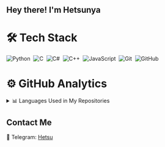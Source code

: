 ## Hey there! I'm Hetsunya

# 🛠 Tech Stack

![Python](https://img.shields.io/badge/-Python-05122A?style=flat&logo=python)&nbsp;
![C](https://img.shields.io/badge/-C-05122A?style=flat&logo=C&logoColor=A8B9CC)&nbsp;
![C#](https://img.shields.io/badge/-C%23-05122A?style=flat&logo=C%20Sharp&logoColor=239120)&nbsp;
![C++](https://img.shields.io/badge/-C++-05122A?style=flat&logo=C%2B%2B&logoColor=00599C)&nbsp;
![JavaScript](https://img.shields.io/badge/-JavaScript-05122A?style=flat&logo=javascript)&nbsp;
![Git](https://img.shields.io/badge/-Git-05122A?style=flat&logo=git)&nbsp;
![GitHub](https://img.shields.io/badge/-GitHub-05122A?style=flat&logo=github)&nbsp;

# ⚙️ GitHub Analytics

<!-- ![GitHub Stats](https://github-readme-stats.vercel.app/api?username=hetsunya&show_icons=true&theme=radical) -->
<details>
  <summary>📊 Languages Used in My Repositories</summary>

  ![Top Langs](https://github-readme-stats.vercel.app/api/top-langs/?username=your-username&layout=compact&theme=radical)

</details>




## Contact Me

📱 Telegram: [Hetsu](https://t.me/permabanxdd)
